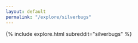 ```yaml
---
layout: default
permalink: "/explore/silverbugs"
---
```


{% include explore.html subreddit="silverbugs" %}
